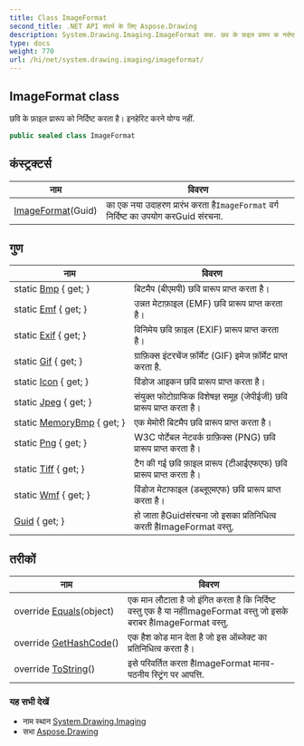 ```yaml
---
title: Class ImageFormat
second_title: .NET API संदर्भ के लिए Aspose.Drawing
description: System.Drawing.Imaging.ImageFormat कक्ष. छव के फ़इल प्ररूप क नर्दष्ट करत है इनहेरट करने यग्य नहं.
type: docs
weight: 770
url: /hi/net/system.drawing.imaging/imageformat/
---
```

## ImageFormat class

छवि के फ़ाइल प्रारूप को निर्दिष्ट करता है। इनहेरिट करने योग्य नहीं.

```csharp
public sealed class ImageFormat
```

## कंस्ट्रक्टर्स

| नाम | विवरण |
| --- | --- |
| [ImageFormat](imageformat/)(Guid) | का एक नया उदाहरण प्रारंभ करता है`ImageFormat` वर्ग निर्दिष्ट का उपयोग करGuid संरचना. |

## गुण

| नाम | विवरण |
| --- | --- |
| static [Bmp](../../system.drawing.imaging/imageformat/bmp/) { get; } | बिटमैप (बीएमपी) छवि प्रारूप प्राप्त करता है। |
| static [Emf](../../system.drawing.imaging/imageformat/emf/) { get; } | उन्नत मेटाफ़ाइल (EMF) छवि प्रारूप प्राप्त करता है। |
| static [Exif](../../system.drawing.imaging/imageformat/exif/) { get; } | विनिमेय छवि फ़ाइल (EXIF) प्रारूप प्राप्त करता है। |
| static [Gif](../../system.drawing.imaging/imageformat/gif/) { get; } | ग्राफ़िक्स इंटरचेंज फ़ॉर्मेट (GIF) इमेज फ़ॉर्मेट प्राप्त करता है. |
| static [Icon](../../system.drawing.imaging/imageformat/icon/) { get; } | विंडोज आइकन छवि प्रारूप प्राप्त करता है। |
| static [Jpeg](../../system.drawing.imaging/imageformat/jpeg/) { get; } | संयुक्त फोटोग्राफिक विशेषज्ञ समूह (जेपीईजी) छवि प्रारूप प्राप्त करता है। |
| static [MemoryBmp](../../system.drawing.imaging/imageformat/memorybmp/) { get; } | एक मेमोरी बिटमैप छवि प्रारूप प्राप्त करता है। |
| static [Png](../../system.drawing.imaging/imageformat/png/) { get; } | W3C पोर्टेबल नेटवर्क ग्राफ़िक्स (PNG) छवि प्रारूप प्राप्त करता है। |
| static [Tiff](../../system.drawing.imaging/imageformat/tiff/) { get; } | टैग की गई छवि फ़ाइल प्रारूप (टीआईएफएफ) छवि प्रारूप प्राप्त करता है। |
| static [Wmf](../../system.drawing.imaging/imageformat/wmf/) { get; } | विंडोज मेटाफाइल (डब्लूएमएफ) छवि प्रारूप प्राप्त करता है। |
| [Guid](../../system.drawing.imaging/imageformat/guid/) { get; } | हो जाता हैGuidसंरचना जो इसका प्रतिनिधित्व करती हैImageFormat वस्तु. |

## तरीकों

| नाम | विवरण |
| --- | --- |
| override [Equals](../../system.drawing.imaging/imageformat/equals/)(object) | एक मान लौटाता है जो इंगित करता है कि निर्दिष्ट वस्तु एक है या नहींImageFormat वस्तु जो इसके बराबर हैImageFormat वस्तु. |
| override [GetHashCode](../../system.drawing.imaging/imageformat/gethashcode/)() | एक हैश कोड मान देता है जो इस ऑब्जेक्ट का प्रतिनिधित्व करता है। |
| override [ToString](../../system.drawing.imaging/imageformat/tostring/)() | इसे परिवर्तित करता हैImageFormat मानव-पठनीय स्ट्रिंग पर आपत्ति. |

### यह सभी देखें

* नाम स्थान [System.Drawing.Imaging](../../system.drawing.imaging/)
* सभा [Aspose.Drawing](../../)


